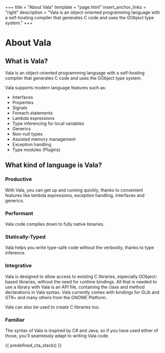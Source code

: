 +++
title = "About Vala"
template = "page.html"
insert_anchor_links = "right"
description = "Vala is an object-oriented programming language with a self-hosting compiler that generates C code and uses the GObject type system."
+++

<h1>About Vala</h1>

## What is Vala?

Vala is an object-oriented programming language with a self-hosting compiler that generates C code and uses the GObject type system.

Vala supports modern language features such as:

- Interfaces
- Properties
- Signals
- Foreach statements
- Lambda expressions
- Type inferencing for local variables
- Generics
- Non-null types
- Assisted memory management
- Exception handling
- Type modules (Plugins)

## What kind of language is Vala?

### Productive

With Vala, you can get up and running quickly, thanks to convenient features like lambda expressions, exception handling, interfaces and generics.

### Performant

Vala code compiles down to fully native binaries.

### Statically-Typed

Vala helps you write type-safe code without the verbosity, thanks to type inference.

### Integrative

Vala is designed to allow access to existing C libraries, especially GObject-based libraries, without the need for runtime bindings. All that is needed to use a library with Vala is an API file, containing the class and method declarations in Vala syntax. Vala currently comes with bindings for GLib and GTK+ and many others from the GNOME Platform.

Vala can also be used to create C libraries too.

### Familiar

The syntax of Vala is inspired by C# and Java, so if you have used either of those, you'll seamlessly adapt to writing Vala code.

{{ predefined_cta_stack() }}
